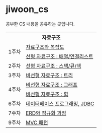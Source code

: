 # jiwoon_cs
공부한 CS 내용을 공유하는 곳입니다.

<table>
<tr><th colspan="2">자료구조</th></tr>
<tr><td rowspan="2">1주차</td><td><a href = "https://nebulaisme.tistory.com/46">자료구조와 복잡도</a></td></tr>
  <tr><td><a href = "https://nebulaisme.tistory.com/47">선형 자료구조 : 배열/연결리스트</a></td></tr>
<tr><td>2주차</td><td><a href = "https://nebulaisme.tistory.com/54">선형 자료구조 : 스택/큐/덱</a></td></tr>
<tr><td>3주차</td><td><a href = "https://nebulaisme.tistory.com/64">비선형 자료구조 : 트리</a></td></tr>
<tr><td rowspan="2">4주차</td><td><a href = "https://nebulaisme.tistory.com/72">비선형 자료구조 : 그래프</a></td></tr>
  <tr><td><a href = "https://nebulaisme.tistory.com/73">비선형 자료구조 : 힙</a></td></tr>
<tr><td>6주차</td><td><a href = "https://nebulaisme.tistory.com/87">데이터베이스 프로그래밍, JDBC</a></td></tr>
<tr><td>7주차</td><td><a href = "https://nebulaisme.tistory.com/93">ERD와 정규화 과정</a></td></tr>
<tr><td>9주차</td><td><a href = "https://nebulaisme.tistory.com/97">MVC 패턴</a></td></tr>
  
</table>
